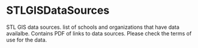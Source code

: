 # STLGISDataSources
STL GIS data sources. list of schools and organizations that have data availalbe. 
 Contains PDF of links to data sources. 
 Please check the terms of use for the data.
